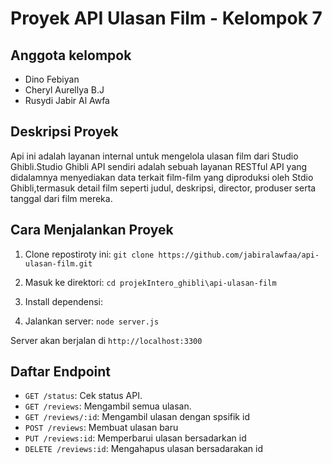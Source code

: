 # Proyek API Ulasan Film - Kelompok 7

## Anggota kelompok
- Dino Febiyan
- Cheryl Aurellya B.J
- Rusydi Jabir Al Awfa

## Deskripsi Proyek
Api ini adalah layanan internal untuk mengelola ulasan film dari Studio Ghibli.Studio Ghibli API sendiri adalah sebuah layanan RESTful API yang didalamnya menyediakan data terkait film-film yang diproduksi oleh Stdio Ghibli,termasuk detail film seperti judul, deskripsi, director, produser serta tanggal dari film mereka.

## Cara Menjalankan Proyek
1. Clone repostiroty ini: `git clone https://github.com/jabiralawfaa/api-ulasan-film.git`

2. Masuk ke direktori: `cd projekIntero_ghibli\api-ulasan-film`

3. Install dependensi: 

4. Jalankan server: `node server.js`

Server akan berjalan di `http://localhost:3300`

## Daftar Endpoint
- `GET /status`: Cek status API.
- `GET /reviews`: Mengambil semua ulasan.
- `GET /reviews/:id`: Mengambil ulasan dengan spsifik id
- `POST /reviews`: Membuat ulasan baru
- `PUT /reviews:id`: Memperbarui ulasan bersadarkan id
- `DELETE /reviews:id`: Mengahapus ulasan bersadarakan id

